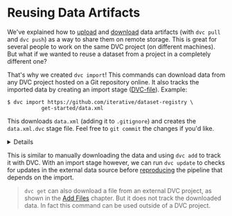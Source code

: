 # Reusing Data Artifacts

We've explained how to [upload](/doc/get-started/share-data) and
[download](/doc/get-started/retrieve-data) <abbr>data artifacts</abbr> (with
`dvc pull` and `dvc push`) as a way to share them on remote storage. This is
great for several people to work on the same <abbr>DVC project</abbr> (on
different machines). But what if we wanted to reuse a dataset from a project in
a completely different one?

That's why we created `dvc import`! This commands can download data from any DVC
project hosted on a Git repository online. It also tracks the imported data by
creating an import stage ([DVC-file](/doc/user-guide/dvc-file-format)). Example:

```dvc
$ dvc import https://github.com/iterative/dataset-registry \
           get-started/data.xml
```

This downloads `data.xml` (adding it to `.gitignore`) and creates the
`data.xml.dvc` stage file. Feel free to `git commit` the changes if you'd like.

<details>

### Expand to learn about how importing works

Note that the
[iterative/dataset-registry](https://github.com/iterative/dataset-registry)
project doesn't actually store a `get-started/data.xml` file. Instead, DVC
inspects
[get-started/data.xml.dvc](https://github.com/iterative/dataset-registry/blob/master/get-started/data.xml.dvc)
and tries to retrieve the file using the external project's default remote
(configured
[here](https://github.com/iterative/dataset-registry/blob/master/.dvc/config)).

</details>

This is similar to manually downloading the data and using `dvc add` to track it
with DVC. With an import stage however, we can run `dvc update` to checks for
updates in the external data source before
[reproducing](/doc/get-started/reproduce) the <abbr>pipeline</abbr> that depends
on the import.

> `dvc get` can also download a file from an external DVC project, as shown in
> the [Add Files](/doc/get-started/add-files) chapter. But it does not track the
> downloaded data. In fact this command can be used outside of a DVC project.
